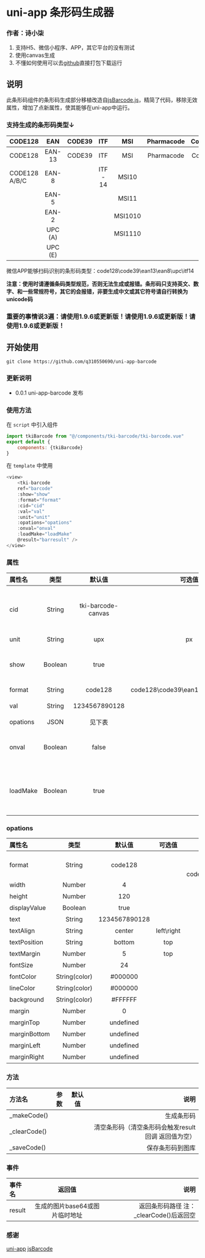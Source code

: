 # uni-app 条形码生成器
### 作者：诗小柒

1. 支持H5、微信小程序、APP，其它平台的没有测试
2. 使用canvas生成  
3. 不懂如何使用可以去[github](https://github.com/q310550690/uni-app-barcode)直接打包下载运行

## 说明
此条形码组件的条形码生成部分移植改造自[jsBarcode.js](https://github.com/lindell/JsBarcode)，精简了代码，移除无效属性，增加了点新属性，使其能够在uni-app中运行。    

### 支持生成的条形码类型↓
|CODE128|EAN|CODE39|ITF|MSI|Pharmacode|Codabar|
|:-|:-:|:-:|:-:|:-:|:-:|-:|
|CODE128 |EAN-13|CODE39 |ITF|MSI|Pharmacode|Codabar|
|CODE128 A/B/C |EAN-8| |ITF - 14|MSI10| | |
| |EAN-5| | |MSI11| | |
| |EAN-2| | |MSI1010| | |
| |UPC (A)| | |MSI1110| | |
| |UPC (E)| | | | | |

微信APP能够扫码识别的条形码类型：code128\code39\ean13\ean8\upc\itf14

**注意：使用时请遵循条码类型规范，否则无法生成或报错。条形码只支持英文、数字、和一些常规符号，其它的会报错，非要生成中文或其它符号请自行转换为unicode码**
### 重要的事情说3遍：请使用1.9.6或更新版！请使用1.9.6或更新版！请使用1.9.6或更新版！

## 开始使用
```
git clone https://github.com/q310550690/uni-app-barcode
```

### 更新说明

* 0.0.1 uni-app-barcode 发布

### 使用方法
在 `script` 中引入组件
``` javascript
import tkiBarcode from "@/components/tki-barcode/tki-barcode.vue"
export default {
    components: {tkiBarcode}
}
```
在 `template` 中使用
``` javascript
<view>
    <tki-barcode
    ref="barcode"
    :show="show"
    :format="format"
    :cid="cid"
    :val="val"
    :unit="unit"
    :opations="opations"
    :onval="onval"
    :loadMake="loadMake"
    @result="barresult" />
</view>
```
### 属性

|属性名|类型|默认值|可选值|说明|
|:-|:-:|:--:|:--:|-:|
|cid|String|tki-barcode-canvas| |canvasId，页面存在多个条形码组件时需设置不同的ID|
|unit|String|upx|px|单位|
|show|Boolean|true| |默认使用组件中的image标签显示条形码|
|format|String|code128| code128\code39\ean13\ean8\upc\itf14|条形码类型|
|val|String|1234567890128| |要生成的内容|
|opations|JSON|见下表| |条形码参数|
|onval|Boolean|false| |监听val值变化自动重新生成条形码|
|loadMake|Boolean|true| |组件初始化完成后自动生成条形码，val需要有值|
### opations
|属性名|类型|默认值|可选值|说明|
|:-|:-:|:--:|:--:|-:|
|format|String|code128| |要使用的条形码类型。</br>提示：微信APP扫码支持的条码类型有 code128\code39\ean13\ean8\upc\itf14|
|width|Number|4| |设置条之间的宽度|
|height|Number|120| |设置条的高度|
|displayValue|Boolean|true| |是否在条形码下方显示文字|
|text|String|1234567890128| |条码内容（会覆盖val属性）|
|textAlign|String|center|left\right |设置文本的水平对齐方式|
|textPosition|String|bottom|top |设置文本的垂直位置|
|textMargin|Number|5|top |设置文本的垂直位置|
|fontSize|Number|24| |设置文本的大小|
|fontColor|String(color)|#000000| |设置文本的颜色|
|lineColor|String(color)|#000000| |设置条形码的颜色|
|background|String(color)|#FFFFFF| |设置条形码的背景色|
|margin|Number|0| |设置条形码周围的空白边距|
|marginTop|Number|undefined| |设置条形码周围的上边距|
|marginBottom|Number|undefined| |设置条形码周围的下边距|
|marginLeft|Number|undefined| |设置条形码周围的左边距|
|marginRight|Number|undefined| |设置条形码周围的右边距|
### 方法
|方法名|参数|默认值|说明|
|:-|:-:|:--:|-:|
|_makeCode()| | |生成条形码|
|_clearCode()| | |清空条形码（清空条形码会触发result回调 返回值为空）|
|_saveCode()| | |保存条形码到图库|

### 事件
|事件名|返回值|说明|
|:-|:-:|-:|
|result|生成的图片base64或图片临时地址|返回条形码路径 注：_clearCode()后返回空|


### 感谢

[uni-app](https://uniapp.dcloud.io/ "uni-app")
[jsBarcode](https://github.com/lindell/JsBarcode "jsBarcode")
